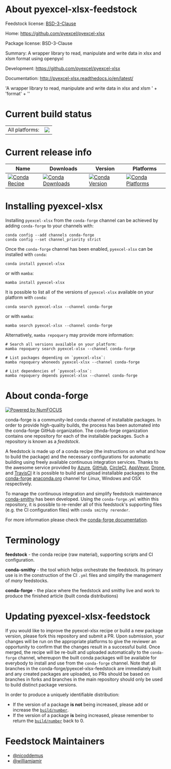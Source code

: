 About pyexcel-xlsx-feedstock
============================

Feedstock license: [BSD-3-Clause](https://github.com/conda-forge/pyexcel-xlsx-feedstock/blob/main/LICENSE.txt)

Home: https://github.com/pyexcel/pyexcel-xlsx

Package license: BSD-3-Clause

Summary: A wrapper library to read, manipulate and write data in xlsx and xlsm format using openpyxl

Development: https://github.com/pyexcel/pyexcel-xlsx

Documentation: http://pyexcel-xlsx.readthedocs.io/en/latest/

'A wrapper library to read, manipulate and write data in xlsx and xlsm ' +
'format' +
''


Current build status
====================


<table><tr><td>All platforms:</td>
    <td>
      <a href="https://dev.azure.com/conda-forge/feedstock-builds/_build/latest?definitionId=5114&branchName=main">
        <img src="https://dev.azure.com/conda-forge/feedstock-builds/_apis/build/status/pyexcel-xlsx-feedstock?branchName=main">
      </a>
    </td>
  </tr>
</table>

Current release info
====================

| Name | Downloads | Version | Platforms |
| --- | --- | --- | --- |
| [![Conda Recipe](https://img.shields.io/badge/recipe-pyexcel--xlsx-green.svg)](https://anaconda.org/conda-forge/pyexcel-xlsx) | [![Conda Downloads](https://img.shields.io/conda/dn/conda-forge/pyexcel-xlsx.svg)](https://anaconda.org/conda-forge/pyexcel-xlsx) | [![Conda Version](https://img.shields.io/conda/vn/conda-forge/pyexcel-xlsx.svg)](https://anaconda.org/conda-forge/pyexcel-xlsx) | [![Conda Platforms](https://img.shields.io/conda/pn/conda-forge/pyexcel-xlsx.svg)](https://anaconda.org/conda-forge/pyexcel-xlsx) |

Installing pyexcel-xlsx
=======================

Installing `pyexcel-xlsx` from the `conda-forge` channel can be achieved by adding `conda-forge` to your channels with:

```
conda config --add channels conda-forge
conda config --set channel_priority strict
```

Once the `conda-forge` channel has been enabled, `pyexcel-xlsx` can be installed with `conda`:

```
conda install pyexcel-xlsx
```

or with `mamba`:

```
mamba install pyexcel-xlsx
```

It is possible to list all of the versions of `pyexcel-xlsx` available on your platform with `conda`:

```
conda search pyexcel-xlsx --channel conda-forge
```

or with `mamba`:

```
mamba search pyexcel-xlsx --channel conda-forge
```

Alternatively, `mamba repoquery` may provide more information:

```
# Search all versions available on your platform:
mamba repoquery search pyexcel-xlsx --channel conda-forge

# List packages depending on `pyexcel-xlsx`:
mamba repoquery whoneeds pyexcel-xlsx --channel conda-forge

# List dependencies of `pyexcel-xlsx`:
mamba repoquery depends pyexcel-xlsx --channel conda-forge
```


About conda-forge
=================

[![Powered by
NumFOCUS](https://img.shields.io/badge/powered%20by-NumFOCUS-orange.svg?style=flat&colorA=E1523D&colorB=007D8A)](https://numfocus.org)

conda-forge is a community-led conda channel of installable packages.
In order to provide high-quality builds, the process has been automated into the
conda-forge GitHub organization. The conda-forge organization contains one repository
for each of the installable packages. Such a repository is known as a *feedstock*.

A feedstock is made up of a conda recipe (the instructions on what and how to build
the package) and the necessary configurations for automatic building using freely
available continuous integration services. Thanks to the awesome service provided by
[Azure](https://azure.microsoft.com/en-us/services/devops/), [GitHub](https://github.com/),
[CircleCI](https://circleci.com/), [AppVeyor](https://www.appveyor.com/),
[Drone](https://cloud.drone.io/welcome), and [TravisCI](https://travis-ci.com/)
it is possible to build and upload installable packages to the
[conda-forge](https://anaconda.org/conda-forge) [anaconda.org](https://anaconda.org/)
channel for Linux, Windows and OSX respectively.

To manage the continuous integration and simplify feedstock maintenance
[conda-smithy](https://github.com/conda-forge/conda-smithy) has been developed.
Using the ``conda-forge.yml`` within this repository, it is possible to re-render all of
this feedstock's supporting files (e.g. the CI configuration files) with ``conda smithy rerender``.

For more information please check the [conda-forge documentation](https://conda-forge.org/docs/).

Terminology
===========

**feedstock** - the conda recipe (raw material), supporting scripts and CI configuration.

**conda-smithy** - the tool which helps orchestrate the feedstock.
                   Its primary use is in the construction of the CI ``.yml`` files
                   and simplify the management of *many* feedstocks.

**conda-forge** - the place where the feedstock and smithy live and work to
                  produce the finished article (built conda distributions)


Updating pyexcel-xlsx-feedstock
===============================

If you would like to improve the pyexcel-xlsx recipe or build a new
package version, please fork this repository and submit a PR. Upon submission,
your changes will be run on the appropriate platforms to give the reviewer an
opportunity to confirm that the changes result in a successful build. Once
merged, the recipe will be re-built and uploaded automatically to the
`conda-forge` channel, whereupon the built conda packages will be available for
everybody to install and use from the `conda-forge` channel.
Note that all branches in the conda-forge/pyexcel-xlsx-feedstock are
immediately built and any created packages are uploaded, so PRs should be based
on branches in forks and branches in the main repository should only be used to
build distinct package versions.

In order to produce a uniquely identifiable distribution:
 * If the version of a package **is not** being increased, please add or increase
   the [``build/number``](https://docs.conda.io/projects/conda-build/en/latest/resources/define-metadata.html#build-number-and-string).
 * If the version of a package **is** being increased, please remember to return
   the [``build/number``](https://docs.conda.io/projects/conda-build/en/latest/resources/define-metadata.html#build-number-and-string)
   back to 0.

Feedstock Maintainers
=====================

* [@nicoddemus](https://github.com/nicoddemus/)
* [@williamjamir](https://github.com/williamjamir/)

